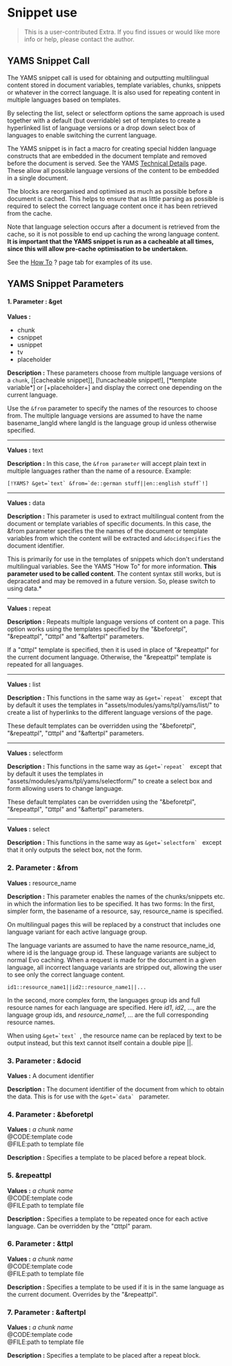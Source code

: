 Snippet use
=======

> This is a user-contributed Extra. If you find issues or would like more info or help, please contact the author.

YAMS Snippet Call
-----------------

The YAMS snippet call is used for obtaining and outputting multilingual content stored in document variables, template variables, chunks, snippets or whatever in the correct language. It is also used for repeating content in multiple languages based on templates.

By selecting the list, select or selectform options the same approach is used together with a default (but overridable) set of templates to create a hyperlinked list of language versions or a drop down select box of languages to enable switching the current language.

The YAMS snippet is in fact a macro for creating special hidden language constructs that are embedded in the document template and removed before the document is served. See the YAMS [Technical Details](extras/yams/yams-technical-details) page. These allow all possible language versions of the content to be embedded in a single document.

The blocks are reorganised and optimised as much as possible before a document is cached. This helps to ensure that as little parsing as possible is required to select the correct language content once it has been retrieved from the cache.

Note that language selection occurs after a document is retrieved from the cache, so it is not possible to end up caching the wrong language content. **It is important that the YAMS snippet is run as a cacheable at all times, since this will allow pre-cache optimisation to be undertaken.**

See the [How To](extras/yams/yams-how-to/) ? page tab for examples of its use.

YAMS Snippet Parameters
-----------------------

#### 1. Parameter : &get

**Values :**
*   chunk
*   csnippet
*   usnippet
*   tv
*   placeholder

**Description :** These parameters choose from multiple language versions of a `chunk`, \[\[cacheable snippet\]\], \[!uncacheable snippet!\], \[\*template variable\*\] or \[+placeholder+\] and display the correct one depending on the current language.

Use the `&from` parameter to specify the names of the resources to choose from. The multiple language versions are assumed to have the name basename\_langId where langId is the language group id unless otherwise specified.

-----

**Values :**  text

**Description :** In this case, the `&from parameter` will accept plain text in multiple languages rather than the name of a resource. Example:

    [!YAMS? &get=`text` &from=`de::german stuff||en::english stuff`!]

-----

**Values :**  data

**Description :** This parameter is used to extract multilingual content from the document or template variables of specific documents. In this case, the &from parameter specifies the the names of the document or template variables from which the content will be extracted and `&docidspecifies` the document identifier.

This is primarily for use in the templates of snippets which don't understand multilingual variables. See the YAMS "How To" for more information. **This parameter used to be called content**. The content syntax still works, but is depracated and may be removed in a future version. So, please switch to using data.\*

-----

**Values :**  repeat

**Description :** Repeats multiple language versions of content on a page. This option works using the templates specified by the "&beforetpl", "&repeattpl", "¤ttpl" and "&aftertpl" parameters.

If a "¤ttpl" template is specified, then it is used in place of "&repeattpl" for the current document language. Otherwise, the "&repeattpl" template is repeated for all languages.

-----

**Values :**  list

**Description :** This functions in the same way as ``&get=`repeat` `` except that by default it uses the templates in "assets/modules/yams/tpl/yams/list/" to create a list of hyperlinks to the different language versions of the page.

These default templates can be overridden using the "&beforetpl", "&repeattpl", "¤ttpl" and "&aftertpl" parameters.

-----

**Values :**  selectform

**Description :** This functions in the same way as ``&get=`repeat` `` except that by default it uses the templates in "assets/modules/yams/tpl/yams/selectform/" to create a select box and form allowing users to change language.

These default templates can be overridden using the "&beforetpl", "&repeattpl", "¤ttpl" and "&aftertpl" parameters.

-----

**Values :**  select

**Description :** This functions in the same way as ``&get=`selectform` `` except that it only outputs the select box, not the form.

### 2. Parameter : &from

**Values :**  resource\_name

**Description :** This parameter enables the names of the chunks/snippets etc. in which the information lies to be specified. It has two forms: In the first, simpler form, the basename of a resource, say, resource\_name is specified.

On multilingual pages this will be replaced by a construct that includes one language variant for each active language group.

The language variants are assumed to have the name resource\_name\_id, where id is the language group id. These language variants are subject to normal Evo caching. When a request is made for the document in a given language, all incorrect language variants are stripped out, allowing the user to see only the correct language content.

    id1::resource_name1||id2::resource_name1||...

In the second, more complex form, the languages group ids and full resource names for each language are specified. Here _id1_, _id2_, …, are the language group ids, and _resource\_name1_, … are the full corresponding resource names.

When using ``&get=`text` ``, the resource name can be replaced by text to be output instead, but this text cannot itself contain a double pipe ||.

### 3. Parameter : &docid

**Values :**  A document identifier

**Description :** The document identifier of the document from which to obtain the data. This is for use with the ``&get=`data` `` parameter.

### 4. Parameter : &beforetpl

**Values :**
_a chunk name_  
@CODE:template code  
@FILE:path to template file

**Description :** Specifies a template to be placed before a repeat block.

### 5. &repeattpl

**Values :**
_a chunk name_  
@CODE:template code  
@FILE:path to template file

**Description :** Specifies a template to be repeated once for each active language. Can be overridden by the "¤ttpl" param.

### 6. Parameter : &ttpl

**Values :**
_a chunk name_  
@CODE:template code  
@FILE:path to template file

**Description :** Specifies a template to be used if it is in the same language as the current document. Overrides by the "&repeattpl".

### 7. Parameter : &aftertpl

**Values :**
_a chunk name_  
@CODE:template code  
@FILE:path to template file

**Description :** Specifies a template to be placed after a repeat block.
